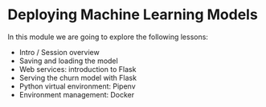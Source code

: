 # Deploying Machine Learning Models

In this module we are going to explore the following lessons:

- Intro / Session overview
- Saving and loading the model
- Web services: introduction to Flask
- Serving the churn model with Flask
- Python virtual environment: Pipenv
- Environment management: Docker